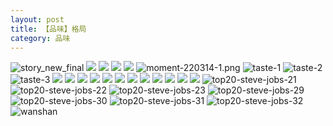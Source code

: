 ```yaml
---
layout: post
title: 【品味】格局
category: 品味
---
```

![story_new_final](http://rjbwi03xh.hd-bkt.clouddn.com/img/story_new_final_0322.png)
![](http://rjbwd52rw.hd-bkt.clouddn.com/img/tang-220721-1.jpg)
![](http://rjbwd52rw.hd-bkt.clouddn.com/img/inspire-220717-1.jpg)
![](http://rjbwd52rw.hd-bkt.clouddn.com/img/inspire-220510-1.png)
![](http://rjbwd52rw.hd-bkt.clouddn.com/img/moment-220505-1.png)
![moment-220314-1.png](http://rjbwi03xh.hd-bkt.clouddn.com/img/moment-220314-1.png)
![taste-1](http://rjbwi03xh.hd-bkt.clouddn.com/img/taste-1.png)
![taste-2](http://rjbwi03xh.hd-bkt.clouddn.com/img/taste-2.png)
![taste-3](http://rjbwi03xh.hd-bkt.clouddn.com/img/taste-3.png)
![](http://rjbwi03xh.hd-bkt.clouddn.com/img/moment-220324-1.png)
![](http://rjbwi03xh.hd-bkt.clouddn.com/img/moment-220324-2.png)
![](http://rjbwi03xh.hd-bkt.clouddn.com/img/moment-220324-3.png)
![](http://rjbwi03xh.hd-bkt.clouddn.com/img/moment-220324-4.png)
![](http://rjbwi03xh.hd-bkt.clouddn.com/img/moment-220324-5.png)
![](http://rjbwi03xh.hd-bkt.clouddn.com/img/moment-220324-6.png)
![](http://rjbwi03xh.hd-bkt.clouddn.com/img/moment-220324-7.png)
![](http://rjbwi03xh.hd-bkt.clouddn.com/img/taste-220323-1.png)
![](http://rjbwi03xh.hd-bkt.clouddn.com/img/taste-220323-2.png)
![](http://rjbwi03xh.hd-bkt.clouddn.com/img/taste-220323-3.png)
![](http://rjbwi03xh.hd-bkt.clouddn.com/img/taste-220323-4.png)
![](http://rjbwi03xh.hd-bkt.clouddn.com/img/taste-220323-5.png)
![top20-steve-jobs-21](http://rjbwi03xh.hd-bkt.clouddn.com/img/jobs-21.png)
![top20-steve-jobs-22](http://rjbwi03xh.hd-bkt.clouddn.com/img/jobs-22.png)
![top20-steve-jobs-23](http://rjbwi03xh.hd-bkt.clouddn.com/img/jobs-23.png)
![top20-steve-jobs-29](http://rjbwi03xh.hd-bkt.clouddn.com/img/jobs-29.png)
![top20-steve-jobs-30](http://rjbwi03xh.hd-bkt.clouddn.com/img/jobs-30.png)
![top20-steve-jobs-31](http://rjbwi03xh.hd-bkt.clouddn.com/img/jobs-31.png)
![top20-steve-jobs-32](http://rjbwi03xh.hd-bkt.clouddn.com/img/jobs-32.png)
![wanshan](http://rjbwi03xh.hd-bkt.clouddn.com/img/wanshan.png)



  




